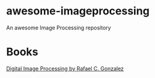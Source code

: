 # awesome-imageprocessing

An awesome Image Processing repository 

# Books

<a href="https://www.amazon.com/Digital-Image-Processing-Rafael-Gonzalez/dp/013168728X">Digital Image Processing  by Rafael C. Gonzalez </a>

